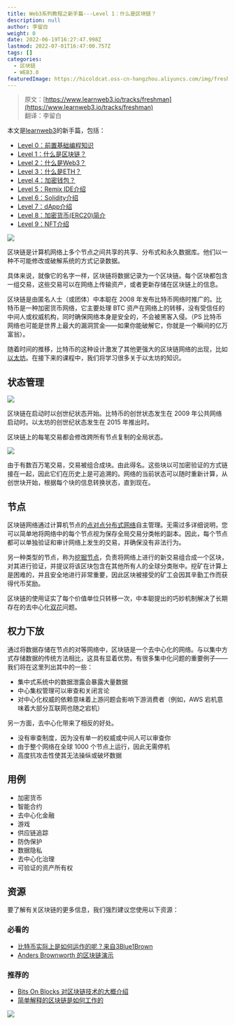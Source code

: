 ```yaml
---
title: Web3系列教程之新手篇---Level 1：什么是区块链？
description: null
author: 李留白
weight: 0
date: 2022-06-19T16:27:47.998Z
lastmod: 2022-07-01T16:47:00.757Z
tags: []
categories:
  - 区块链
  - WEB3.0
featuredImage: https://hicoldcat.oss-cn-hangzhou.aliyuncs.com/img/freshman.png
---
```


> 原文：[https://www.learnweb3.io/tracks/freshman](https://www.learnweb3.io/tracks/freshman)<br/>
> 翻译：李留白

本文是[learnweb3](https://www.learnweb3.io/)的新手篇，包括：
- [Level 0：前置基础编程知识](https://w3er.xyz/posts/web3/freshman-track-0)
- [Level 1：什么是区块链？](https://w3er.xyz/posts/web3/freshman-track-1)
- [Level 2：什么是Web3？](https://w3er.xyz/posts/web3/freshman-track-2)
- [Level 3：什么是ETH？](https://w3er.xyz/posts/web3/freshman-track-3)
- [Level 4：加密钱包？](https://w3er.xyz/posts/web3/freshman-track-4)
- [Level 5：Remix IDE介绍](https://w3er.xyz/posts/web3/freshman-track-5)
- [Level 6：Solidity介绍](https://w3er.xyz/posts/web3/freshman-track-6)
- [Level 7：dApp介绍](https://w3er.xyz/posts/web3/freshman-track-7)
- [Level 8：加密货币(ERC20)简介](https://w3er.xyz/posts/web3/freshman-track-8)
- [Level 9：NFT介绍](https://w3er.xyz/posts/web3/freshman-track-9)

![](https://hicoldcat.oss-cn-hangzhou.aliyuncs.com/img/20220626172515.png)

区块链是计算机网络上多个节点之间共享的共享、分布式和永久数据库。他们以一种不可能修改或破解系统的方式记录数据。

具体来说，就像它的名字一样，区块链将数据记录为一个区块链。每个区块都包含一组交易，这些交易可以在网络上传输资产，或者更新存储在区块链上的信息。

区块链是由匿名人士（或团体）中本聪在 2008 年发布比特币网络时推广的。比特币是一种加密货币网络，它主要处理 BTC 资产在网络上的转移，没有受信任的中间人或权威机构，同时确保网络本身是安全的，不会被黑客入侵。（PS 比特币网络也可能是世界上最大的漏洞赏金——如果你能破解它，你就是一个瞬间的亿万富翁）。

随着时间的推移，比特币的这种设计激发了其他更强大的区块链网络的出现，比如[以太坊](https://ethereum.org/)。在接下来的课程中，我们将学习很多关于以太坊的知识。

## 状态管理

![](https://hicoldcat.oss-cn-hangzhou.aliyuncs.com/img/20220626173258.png)

区块链在启动时以创世纪状态开始。比特币的创世状态发生在 2009 年公共网络启动时。以太坊的创世纪状态发生在 2015 年推出时。

区块链上的每笔交易都会修改跨所有节点复制的全局状态。

![](https://hicoldcat.oss-cn-hangzhou.aliyuncs.com/img/20220626173458.png)

由于有数百万笔交易，交易被组合成块。由此得名。这些块以可加密验证的方式链接在一起，因此它们在历史上是可追溯的。网络的当前状态可以随时重新计算，从创世块开始，根据每个块的信息转换状态，直到现在。

## 节点

区块链网络通过计算机节点的[点对点分布式网络](https://en.wikipedia.org/wiki/Peer-to-peer)自主管理。无需过多详细说明，您可以简单地将网络中的每个节点视为保存全局交易分类帐的副本。因此，每个节点都可以单独验证和审计网络上发生的交易，并确保没有非法行为。

另一种类型的节点，称为[挖掘节点](https://en.wikipedia.org/wiki/Bitcoin#Mining)，负责将网络上进行的新交易组合成一个区块，对其进行验证，并提议将该区块包含在其他所有人的全球分类账中。挖矿在计算上是困难的，并且安全地进行非常重要，因此区块被接受的矿工会因其辛勤工作而获得代币奖励。

区块链的使用证实了每个价值单位只转移一次，中本聪提出的巧妙机制解决了长期存在的去中心化[双花](https://en.wikipedia.org/wiki/Double-spending)问题。

## 权力下放

通过将数据存储在节点的对等网络中，区块链是一个去中心化的网络。与以集中方式存储数据的传统方法相比，这具有显着优势。有很多集中化问题的重要例子——我们将在这里列出其中的一些：

- 集中式系统中的数据泄露会暴露大量数据
- 中心集权管理可以审查和关闭言论
- 对中心化权威的依赖意味着上游问题会影响下游消费者（例如，AWS 宕机意味着大部分互联网也随之宕机）

另一方面，去中心化带来了相反的好处。

- 没有审查制度，因为没有单一的权威或中间人可以审查你
- 由于整个网络在全球 1000 个节点上运行，因此无需停机
- 高度抗攻击性使其无法操纵或破坏数据

## 用例

- 加密货币
- 智能合约
- 去中心化金融
- 游戏
- 供应链追踪
- 防伪保护
- 数据隐私
- 去中心化治理
- 可验证的资产所有权

## 资源

要了解有关区块链的更多信息，我们强烈建议您使用以下资源：

### 必看的

- [比特币实际上是如何运作的呢？来自3Blue1Brown](https://www.youtube.com/watch?v=bBC-nXj3Ng4)
- [Anders Brownworth 的区块链演示](https://andersbrownworth.com/blockchain)

### 推荐的

- [Bits On Blocks 对区块链技术的大概介绍](https://bitsonblocks.net/2015/09/09/gentle-introduction-blockchain-technology/)
- [简单解释的区块链是如何工作的](https://www.youtube.com/watch?v=SSo_EIwHSd4)


![](https://hicoldcat.oss-cn-hangzhou.aliyuncs.com/img/my.png)